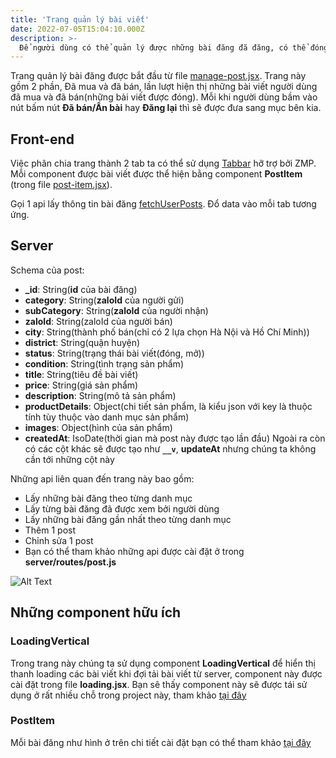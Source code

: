 ```yaml
---
title: 'Trang quản lý bài viết'
date: 2022-07-05T15:04:10.000Z
description: >-
  Để người dùng có thể quản lý được những bài đăng đã đăng, có thể đóng bài đăng, đăng lại 1 bài đăng, chúng ta nên làm 1 trang để người dùng có thể làm điều đó. rong hướng dẫn này chúng mình sẽ hướng dẫn cho các bạn làm trang quản lý bài viết
---
```


Trang quản lý bài đăng được bắt đầu từ file [manage-post.jsx](https://github.com/quynhdinh/BanLai/blob/master/client/src/pages/manage-post.jsx). Trang này gồm 2 phần, Đã mua và đã bán, lần lượt hiện thị những bài viết người dùng đã mua và đã bán(những bài viết được đóng). Mỗi
khi người dùng bầm vào nút bấm nút **Đã bán/Ẩn bài** hay **Đăng lại** thì sẽ được đưa sang mục bên kia.

## Front-end

Việc phân chia trang thành 2 tab ta có thể sử dụng [Tabbar](https://mini.zalo.me/docs/framework/components/layout-components/tabs/) hỡ trợ bởi ZMP. Mỗi component được bài viết được thể hiện bằng component **PostItem** (trong file [post-item.jsx](https://github.com/quynhdinh/BanLai/blob/master/client/src/components/post-item.jsx)).

Gọi 1 api lấy thông tin bài đăng [fetchUserPosts](https://github.com/quynhdinh/BanLai/blob/5263a8293e975ea7c92e1fb6b476a58758e4e9ed/client/src/pages/manage-post.jsx#L15). Đổ data vào mỗi tab tương ứng.
## Server
Schema của post:
- **_id**: String(**id** của bài đăng)
- **category**: String(**zaloId** của người gửi)
- **subCategory**: String(**zaloId** của người nhận)
- **zaloId**: String(zaloId của người bán)
- **city**: String(thành phố bán(chỉ có 2 lựa chọn Hà Nội và Hồ Chí Minh))
- **district**: String(quận huyện)
- **status**: String(trạng thái bài viết(đóng, mở))
- **condition**: String(tình trạng sản phẩm)
- **title**: String(tiêu đề bài viết)
- **price**: String(giá sản phẩm)
- **description**: String(mô tả sản phẩm)
- **productDetails**: Object(chi tiết sản phẩm, là kiểu json với key là thuộc tính tùy thuộc vào danh mục sản phẩm)
- **images**: Object(hình của sản phẩm)
- **createdAt**: IsoDate(thời gian mà post này được tạo lần đầu)
  Ngoài ra còn có các cột khác sẽ được tạo như **`__v`**, **updateAt** nhưng chúng ta không cần tới những cột này

Những api liên quan đến trang này bao gồm:
- Lấy những bài đăng theo từng danh mục
- Lấy từng bài đăng đã được xem bởi người dùng
- Lấy những bài đăng gần nhất theo từng danh mục
- Thêm 1 post
- Chỉnh sửa 1 post
- Bạn có thể tham khảo những api được cài đặt ở trong **server/routes/post.js**

![Alt Text](https://scintillating-haupia-01fe5d.netlify.app/img/manage-post.jpg)

## Những component hữu ích

### LoadingVertical
Trong trang này chúng ta sử dụng component **LoadingVertical** để hiển thị thanh loading các bài viết khi đợi tải bài viết từ server, component này được cài đặt trong file **loading.jsx**.
Bạn sẽ thấy component này sẽ được tái sử dụng ở rất nhiều chỗ trong project này, tham khảo [tại đây](https://github.com/quynhdinh/BanLai/blob/440894a9332f6ae27bd239803b7aa3286bf1fac3/client/src/components/loading.jsx#L21)

### PostItem
Mỗi bài đăng như hình ở trên chi tiết cài đặt bạn có thể tham khảo [tại đây](https://github.com/quynhdinh/BanLai/blob/master/client/src/components/post-item.jsx)